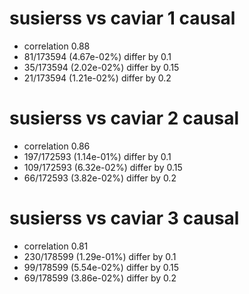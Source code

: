 # susierss vs caviar  1 causal

- correlation 0.88
- 81/173594 (4.67e-02%) differ by 0.1
- 35/173594 (2.02e-02%) differ by 0.15
- 21/173594 (1.21e-02%) differ by 0.2


# susierss vs caviar  2 causal

- correlation 0.86
- 197/172593 (1.14e-01%) differ by 0.1
- 109/172593 (6.32e-02%) differ by 0.15
- 66/172593 (3.82e-02%) differ by 0.2


# susierss vs caviar  3 causal

- correlation 0.81
- 230/178599 (1.29e-01%) differ by 0.1
- 99/178599 (5.54e-02%) differ by 0.15
- 69/178599 (3.86e-02%) differ by 0.2


